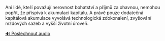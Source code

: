 
Ani lidé, kteří považují nerovnost bohatství a příjmů za ohavnou, nemohou popřít, že přispívá k akumulaci kapitálu. A právě pouze dodatečná kapitálová akumulace vyvolává technologická zdokonalení, zvyšování mzdových sazeb a vyšší životní úroveň.

[🔊 Poslechnout audio](/data/7-paragraphs/audio/chapter_166/para_009-Ani-lid-kte-povauj-nerovnost-bohatstv-a-p.mp3)
